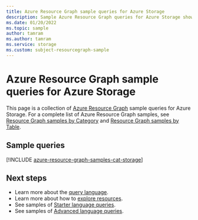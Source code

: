 ```yaml
---
title: Azure Resource Graph sample queries for Azure Storage
description: Sample Azure Resource Graph queries for Azure Storage showing use of resource types and tables to access Azure Storage related resources and properties.
ms.date: 01/20/2022
ms.topic: sample
author: tamram
ms.author: tamram
ms.service: storage
ms.custom: subject-resourcegraph-sample
---
```


# Azure Resource Graph sample queries for Azure Storage

This page is a collection of [Azure Resource Graph](../../governance/resource-graph/overview.md)
sample queries for Azure Storage. For a complete list of Azure Resource Graph samples, see
[Resource Graph samples by Category](../../governance/resource-graph/samples/samples-by-category.md)
and [Resource Graph samples by Table](../../governance/resource-graph/samples/samples-by-table.md).

## Sample queries

[!INCLUDE [azure-resource-graph-samples-cat-storage](../../../includes/resource-graph/samples/bycat/azure-storage.md)]

## Next steps

- Learn more about the [query language](../../governance/resource-graph/concepts/query-language.md).
- Learn more about how to [explore resources](../../governance/resource-graph/concepts/explore-resources.md).
- See samples of [Starter language queries](../../governance/resource-graph/samples/starter.md).
- See samples of [Advanced language queries](../../governance/resource-graph/samples/advanced.md).
